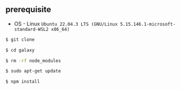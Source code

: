 ##

## prerequisite

- OS - Linux `Ubuntu 22.04.3 LTS (GNU/Linux 5.15.146.1-microsoft-standard-WSL2 x86_64)`

```bash
$ git clone
```

```bash
$ cd galaxy
```

```bash
$ rm -rf node_modules
```

```bash
$ sudo apt-get update
```

```bash
$ npm install
```
